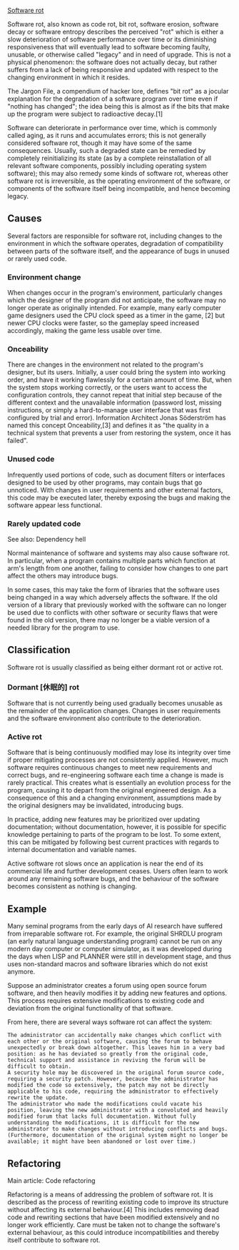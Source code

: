 [Software rot](https://en.wikipedia.org/wiki/Software_rot)

Software rot, also known as code rot, bit rot, software erosion, software decay or software entropy describes the perceived "rot" which is either a slow deterioration of software performance over time or its diminishing responsiveness that will eventually lead to software becoming faulty, unusable, or otherwise called "legacy" and in need of upgrade. This is not a physical phenomenon: the software does not actually decay, but rather suffers from a lack of being responsive and updated with respect to the changing environment in which it resides.

The Jargon File, a compendium of hacker lore, defines "bit rot" as a jocular explanation for the degradation of a software program over time even if "nothing has changed"; the idea being this is almost as if the bits that make up the program were subject to radioactive decay.[1]

Software can deteriorate in performance over time, which is commonly called aging, as it runs and accumulates errors; this is not generally considered software rot, though it may have some of the same consequences. Usually, such a degraded state can be remedied by completely reinitializing its state (as by a complete reinstallation of all relevant software components, possibly including operating system software); this may also remedy some kinds of software rot, whereas other software rot is irreversible, as the operating environment of the software, or components of the software itself being incompatible, and hence becoming legacy.



## Causes

Several factors are responsible for software rot, including changes to the environment in which the software operates, degradation of compatibility between parts of the software itself, and the appearance of bugs in unused or rarely used code.

### Environment change

When changes occur in the program's environment, particularly changes which the designer of the program did not anticipate, the software may no longer operate as originally intended. For example, many early computer game designers used the CPU clock speed as a timer in the game, [2] but newer CPU clocks were faster, so the gameplay speed increased accordingly, making the game less usable over time.

### Onceability

There are changes in the environment not related to the program's designer, but its users. Initially, a user could bring the system into working order, and have it working flawlessly for a certain amount of time. But, when the system stops working correctly, or the users want to access the configuration controls, they cannot repeat that initial step because of the different context and the unavailable information (password lost, missing instructions, or simply a hard-to-manage user interface that was first configured by trial and error). Information Architect Jonas Söderström has named this concept Onceability,[3] and defines it as "the quality in a technical system that prevents a user from restoring the system, once it has failed".

### Unused code

Infrequently used portions of code, such as document filters or interfaces designed to be used by other programs, may contain bugs that go unnoticed. With changes in user requirements and other external factors, this code may be executed later, thereby exposing the bugs and making the software appear less functional.

### Rarely updated code

See also: Dependency hell


Normal maintenance of software and systems may also cause software rot. In particular, when a program contains multiple parts which function at arm's length from one another, failing to consider how changes to one part affect the others may introduce bugs.

In some cases, this may take the form of libraries that the software uses being changed in a way which adversely affects the software. If the old version of a library that previously worked with the software can no longer be used due to conflicts with other software or security flaws that were found in the old version, there may no longer be a viable version of a needed library for the program to use.

## Classification

Software rot is usually classified as being either dormant rot or active rot.

### Dormant [休眠的] rot

Software that is not currently being used gradually becomes unusable as the remainder of the application changes. Changes in user requirements and the software environment also contribute to the deterioration.

### Active rot

Software that is being continuously modified may lose its integrity over time if proper mitigating processes are not consistently applied. However, much software requires continuous changes to meet new requirements and correct bugs, and re-engineering software each time a change is made is rarely practical. This creates what is essentially an evolution process for the program, causing it to depart from the original engineered design. As a consequence of this and a changing environment, assumptions made by the original designers may be invalidated, introducing bugs.

In practice, adding new features may be prioritized over updating documentation; without documentation, however, it is possible for specific knowledge pertaining to parts of the program to be lost. To some extent, this can be mitigated by following best current practices with regards to internal documentation and variable names.

Active software rot slows once an application is near the end of its commercial life and further development ceases. Users often learn to work around any remaining software bugs, and the behaviour of the software becomes consistent as nothing is changing.

## Example

Many seminal programs from the early days of AI research have suffered from irreparable software rot. For example, the original SHRDLU program (an early natural language understanding program) cannot be run on any modern day computer or computer simulator, as it was developed during the days when LISP and PLANNER were still in development stage, and thus uses non-standard macros and software libraries which do not exist anymore.

Suppose an administrator creates a forum using open source forum software, and then heavily modifies it by adding new features and options. This process requires extensive modifications to existing code and deviation from the original functionality of that software.

From here, there are several ways software rot can affect the system:

    The administrator can accidentally make changes which conflict with each other or the original software, causing the forum to behave unexpectedly or break down altogether. This leaves him in a very bad position: as he has deviated so greatly from the original code, technical support and assistance in reviving the forum will be difficult to obtain.
    A security hole may be discovered in the original forum source code, requiring a security patch. However, because the administrator has modified the code so extensively, the patch may not be directly applicable to his code, requiring the administrator to effectively rewrite the update.
    The administrator who made the modifications could vacate his position, leaving the new administrator with a convoluted and heavily modified forum that lacks full documentation. Without fully understanding the modifications, it is difficult for the new administrator to make changes without introducing conflicts and bugs. (Furthermore, documentation of the original system might no longer be available; it might have been abandoned or lost over time.)


## Refactoring

Main article: Code refactoring

Refactoring is a means of addressing the problem of software rot. It is described as the process of rewriting existing code to improve its structure without affecting its external behaviour.[4] This includes removing dead code and rewriting sections that have been modified extensively and no longer work efficiently. Care must be taken not to change the software's external behaviour, as this could introduce incompatibilities and thereby itself contribute to software rot.